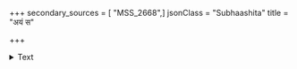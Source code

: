 +++
secondary_sources = [ "MSS_2668",]
jsonClass = "Subhaashita"
title = "अयं स"

+++

<details><summary>Text</summary>

अयं स कालः संप्राप्तो धार्त्तराष्ट्रोपजीविनाम्।  
निवेष्टव्यं मया तत्र प्राणानपरिरक्षता॥
</details>
